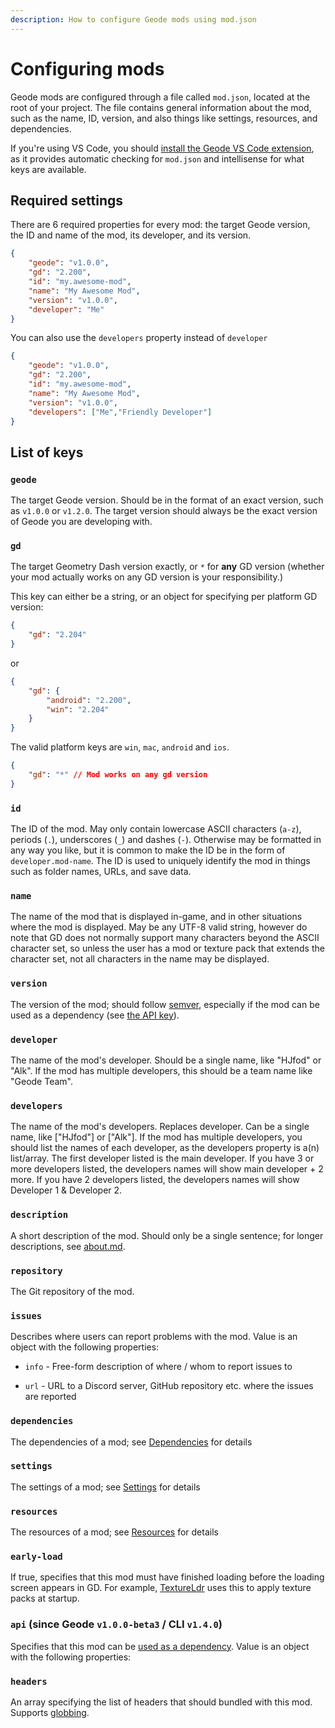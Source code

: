 ```yaml
---
description: How to configure Geode mods using mod.json
---
```


# Configuring mods

Geode mods are configured through a file called `mod.json`, located at the root of your project. The file contains general information about the mod, such as the name, ID, version, and also things like settings, resources, and dependencies.

If you're using VS Code, you should [install the Geode VS Code extension](https://marketplace.visualstudio.com/items?itemName=GeodeSDK.geode), as it provides automatic checking for `mod.json` and intellisense for what keys are available.

## Required settings

There are 6 required properties for every mod: the target Geode version, the ID and name of the mod, its developer, and its version.

```json
{
    "geode": "v1.0.0",
    "gd": "2.200",
    "id": "my.awesome-mod",
    "name": "My Awesome Mod",
    "version": "v1.0.0",
    "developer": "Me"
}
```
You can also use the `developers` property instead of `developer`

```json
{
    "geode": "v1.0.0",
    "gd": "2.200",
    "id": "my.awesome-mod",
    "name": "My Awesome Mod",
    "version": "v1.0.0",
    "developers": ["Me","Friendly Developer"]
}
```

## List of keys

### `geode`

The target Geode version. Should be in the format of an exact version, such as `v1.0.0` or `v1.2.0`. The target version should always be the exact version of Geode you are developing with.

### `gd`

The target Geometry Dash version exactly, or `*` for **any** GD version (whether your mod actually works on any GD version is your responsibility.) 

This key can either be a string, or an object for specifying per platform GD version:
```json
{
    "gd": "2.204"
}
```
or
```json
{
    "gd": {
        "android": "2.200",
        "win": "2.204"
    }
}
```
The valid platform keys are `win`, `mac`, `android` and `ios`.
```json
{
    "gd": "*" // Mod works on any gd version
}
```


### `id`

The ID of the mod. May only contain lowercase ASCII characters (`a-z`), periods (`.`), underscores (`_`) and dashes (`-`). Otherwise may be formatted in any way you like, but it is common to make the ID be in the form of `developer.mod-name`. The ID is used to uniquely identify the mod in things such as folder names, URLs, and save data.

### `name`

The name of the mod that is displayed in-game, and in other situations where the mod is displayed. May be any UTF-8 valid string, however do note that GD does not normally support many characters beyond the ASCII character set, so unless the user has a mod or texture pack that extends the character set, not all characters in the name may be displayed.

### `version`

The version of the mod; should follow [semver](https://semver.org), especially if the mod can be used as a dependency (see [the API key](#api)).

### `developer`

The name of the mod's developer. Should be a single name, like "HJfod" or "Alk". If the mod has multiple developers, this should be a team name like "Geode Team".

### `developers` 

The name of the mod's developers. Replaces developer. Can be a single name, like ["HJfod"] or ["Alk"]. If the mod has multiple developers, you should list the names of each developer, as the developers property is a(n) list/array. The first developer listed is the main developer. If you have 3 or more developers listed, the developers names will show main developer + 2 more. If you have 2 developers listed, the developers names will show Developer 1 & Developer 2. 

### `description`

A short description of the mod. Should only be a single sentence; for longer descriptions, see [about.md](/mods/md-files.md).

### `repository`

The Git repository of the mod.

### `issues`

Describes where users can report problems with the mod. Value is an object with the following properties:

 * `info` - Free-form description of where / whom to report issues to

 * `url` - URL to a Discord server, GitHub repository etc. where the issues are reported

### `dependencies`

The dependencies of a mod; see [Dependencies](/mods/dependencies.md) for details

### `settings`

The settings of a mod; see [Settings](/mods/settings.md) for details

### `resources`

The resources of a mod; see [Resources](/mods/resources.md) for details

### `early-load`

If true, specifies that this mod must have finished loading before the loading screen appears in GD. For example, [TextureLdr](https://github.com/geode-sdk/textureldr) uses this to apply texture packs at startup.

### `api` (since Geode `v1.0.0-beta3` / CLI `v1.4.0`)

Specifies that this mod can be [used as a dependency](/mods/dependencies.md). Value is an object with the following properties:

### `headers`

An array specifying the list of headers that should bundled with this mod. Supports [globbing](/mods/resources.md).
